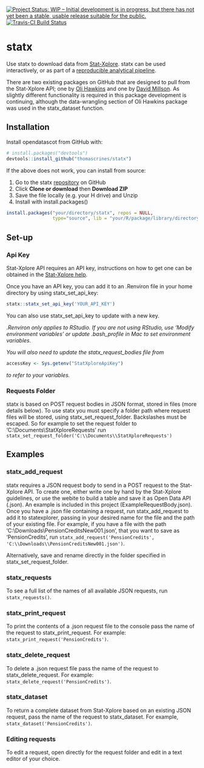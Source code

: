
<!-- README.md is generated from README.Rmd. Please edit that file -->

[![Project Status: WIP – Initial development is in progress, but there
has not yet been a stable, usable release suitable for the
public.](https://www.repostatus.org/badges/latest/wip.svg)](https://www.repostatus.org/#wip)
[![Travis-CI Build
Status](https://travis-ci.com/thomascrines/statx.svg?token=u9YrQxZw2wBxcEUArp4X&branch=master)](https://travis-ci.com/thomascrines/statx)

# statx

Use statx to download data from
[Stat-Xplore](https://stat-xplore.dwp.gov.uk/webapi/jsf/login.xhtml).
statx can be used interactively, or as part of a [reproducible
analytical pipeline](https://ukgovdatascience.github.io/rap_companion/).

There are two existing packages on GitHub that are designed to pull from
the Stat-Xplore API; one by [Oli
Hawkins](https://github.com/olihawkins/statxplorer) and one by [David
Millson](https://github.com/davidmillson/stat-xplore-R). As slightly
different functionality is required in this package development is
continuing, although the data-wrangling section of Oli Hawkins package
was used in the statx\_dataset function.

## Installation

Install opendatascot from GitHub with:

``` r
# install.packages("devtools")
devtools::install_github("thomascrines/statx")
```

If the above does not work, you can install from source:

1.  Go to the statx [repository](https://github.com/thomascrines/statx)
    on GitHub
2.  Click **Clone or download** then **Download ZIP**
3.  Save the file locally (e.g. your H drive) and Unzip
4.  Install with install.packages()

<!-- end list -->

``` r
install.packages("your/directory/statx", repos = NULL,
                 type="source", lib = "your/R/package/library/directory")
```

## Set-up

### Api Key

Stat-Xplore API requires an API key, instructions on how to get one can
be obtained in the [Stat-Xplore
help](https://stat-xplore.dwp.gov.uk/webapi/online-help/Open-Data-API.html).

Once you have an API key, you can add it to an .Renviron file in your
home directory by using statx\_set\_api\_key:

``` r
statx::statx_set_api_key('YOUR_API_KEY')
```

You can also use statx\_set\_api\_key to update with a new key.

*.Renviron only applies to RStudio. If you are not using RStudio, use
‘Modify environment variables’ or update .bash\_profile in Mac to set
environment variables.*

*You will also need to update the statx\_request\_bodies file from*

``` r
accessKey <- Sys.getenv("StatXploreApiKey")
```

*to refer to your variables.*

### Requests Folder

statx is based on POST request bodies in JSON format, stored in files
(more details below). To use statx you must specify a folder path where
request files will be stored, using statx\_set\_request\_folder.
Backslashes must be escaped. So for example to set the request folder to
‘C:\\Documents\\StatXploreRequests’ run
`statx_set_request_folder('C:\\Documents\\StatXploreRequests')`

## Examples

### statx\_add\_request

statx requires a JSON request body to send in a POST request to the
Stat-Xplore API. To create one, either write one by hand by the
Stat-Xplore guidelines, or use the webite to build a table and save it
as Open Data API (.json). An example is included in this project
(ExampleRequestBody.json). Once you have a .json file containing a
request, run statx\_add\_request to add it to statexplorer, passing in
your desired name for the file and the path of your existing file. For
example, if you have a file with the path
‘C:\\Downloads\\PensionCreditsNew001.json’, that you want to save as
‘PensionCredits’, run `statx_add_request('PensionCredits',
'C:\\Downloads\\PensionCreditsNew001.json')`.

Alternatively, save and rename directly in the folder specified in
statx\_set\_request\_folder.

### statx\_requests

To see a full list of the names of all available JSON requests, run
`statx_requests()`.

### statx\_print\_request

To print the contents of a .json request file to the console pass the
name of the request to statx\_print\_request. For example:
`statx_print_request('PensionCredits')`.

### statx\_delete\_request

To delete a .json request file pass the name of the request to
statx\_delete\_request. For example:
`statx_delete_request('PensionCredits')`.

### statx\_dataset

To return a complete dataset from Stat-Xplore based on an existing JSON
request, pass the name of the request to statx\_dataset. For example,
`statx_dataset('PensionCredits')`.

### Editing requests

To edit a request, open directly for the request folder and edit in a
text editor of your choice.
